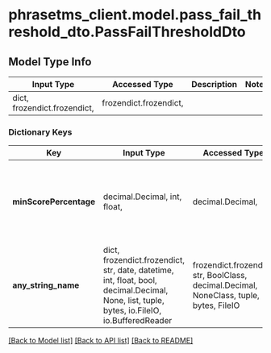 # phrasetms_client.model.pass_fail_threshold_dto.PassFailThresholdDto

## Model Type Info

| Input Type                   | Accessed Type          | Description | Notes |
| ---------------------------- | ---------------------- | ----------- | ----- |
| dict, frozendict.frozendict, | frozendict.frozendict, |             |

### Dictionary Keys

| Key                    | Input Type                                                                                                                                  | Accessed Type                                                                           | Description                                                                                 | Notes                        |
| ---------------------- | ------------------------------------------------------------------------------------------------------------------------------------------- | --------------------------------------------------------------------------------------- | ------------------------------------------------------------------------------------------- | ---------------------------- |
| **minScorePercentage** | decimal.Decimal, int, float,                                                                                                                | decimal.Decimal,                                                                        | Minimum allowed LQA score in percentage in line with MQM scoring (1 - penalties/word-count) | value must be a 64 bit float |
| **any_string_name**    | dict, frozendict.frozendict, str, date, datetime, int, float, bool, decimal.Decimal, None, list, tuple, bytes, io.FileIO, io.BufferedReader | frozendict.frozendict, str, BoolClass, decimal.Decimal, NoneClass, tuple, bytes, FileIO | any string name can be used but the value must be the correct type                          | [optional]                   |

[[Back to Model list]](../../README.md#documentation-for-models) [[Back to API list]](../../README.md#documentation-for-api-endpoints) [[Back to README]](../../README.md)
